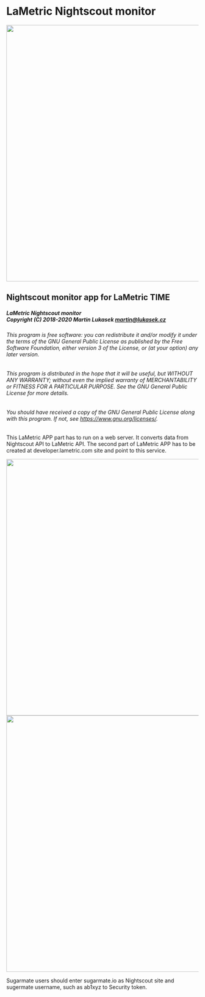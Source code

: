 # LaMetric Nightscout monitor

<img width="670" src="https://raw.githubusercontent.com/mlukasek/LaMetric_Nightscout_monitor/main/img/LaMetric_NS-mon_SGV-Delta.png">

## Nightscout monitor app for LaMetric TIME

##### LaMetric Nightscout monitor<br/>Copyright (C) 2018-2020 Martin Lukasek <martin@lukasek.cz>
###### This program is free software: you can redistribute it and/or modify it under the terms of the GNU General Public License as published by the Free Software Foundation, either version 3 of the License, or (at your option) any later version.
###### This program is distributed in the hope that it will be useful, but WITHOUT ANY WARRANTY; without even the implied warranty of MERCHANTABILITY or FITNESS FOR A PARTICULAR PURPOSE.  See the GNU General Public License for more details.
###### You should have received a copy of the GNU General Public License along with this program. If not, see <https://www.gnu.org/licenses/>.  

This LaMetric APP part has to run on a web server. It converts data from Nightscout API to LaMetric API. The second part of LaMetric APP has to be created at developer.lametric.com site and point to this service.

<img width="670" src="https://raw.githubusercontent.com/mlukasek/LaMetric_Nightscout_monitor/main/img/LaMetric_NS-mon_TimeAgo.png">

<img width="670" src="https://raw.githubusercontent.com/mlukasek/LaMetric_Nightscout_monitor/main/img/LaMetric_NS-mon_Graph.png">

Sugarmate users should enter sugarmate.io as Nightscout site and sugermate username, such as ab1xyz to Security token.
